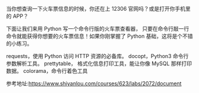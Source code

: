 当你想查询一下火车票信息的时候，你还在上 12306 官网吗？或是打开你手机里的 APP？

下面让我们来用 Python 写一个命令行版的火车票查看器， 只要在命令行敲一行命令就能获得你想要的火车票信息！如果你刚掌握了 Python 基础，这将是个不错的小练习。

requests，使用 Python 访问 HTTP 资源的必备库。
docopt，Python3 命令行参数解析工具。
prettytable， 格式化信息打印工具，能让你像 MySQL 那样打印数据。
colorama，命令行着色工具

参考地址:https://www.shiyanlou.com/courses/623/labs/2072/document
